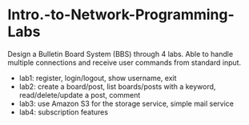 # Intro.-to-Network-Programming-Labs
Design a Bulletin Board System (BBS) through 4 labs. Able to handle multiple connections and receive user commands from standard input.

* lab1: register, login/logout, show username, exit
* lab2: create a board/post, list boards/posts with a keyword, read/delete/update a post, comment
* lab3: use Amazon S3 for the storage service, simple mail service
* lab4: subscription features
